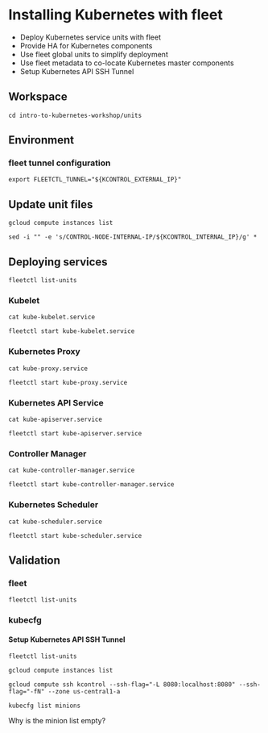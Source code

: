 # Installing Kubernetes with fleet

* Deploy Kubernetes service units with fleet
* Provide HA for Kubernetes components
* Use fleet global units to simplify deployment
* Use fleet metadata to co-locate Kubernetes master components
* Setup Kubernetes API SSH Tunnel

## Workspace

```
cd intro-to-kubernetes-workshop/units
```

## Environment

### fleet tunnel configuration

```
export FLEETCTL_TUNNEL="${KCONTROL_EXTERNAL_IP}"
```

## Update unit files

```
gcloud compute instances list
```

```
sed -i "" -e 's/CONTROL-NODE-INTERNAL-IP/${KCONTROL_INTERNAL_IP}/g' *
```

## Deploying services

```
fleetctl list-units
```

### Kubelet

```
cat kube-kubelet.service
```

```
fleetctl start kube-kubelet.service 
```

### Kubernetes Proxy

```
cat kube-proxy.service
```

```
fleetctl start kube-proxy.service
```

### Kubernetes API Service

```
cat kube-apiserver.service
```

```
fleetctl start kube-apiserver.service
```

### Controller Manager

```
cat kube-controller-manager.service
```

```
fleetctl start kube-controller-manager.service
```

### Kubernetes Scheduler

```
cat kube-scheduler.service
```

```
fleetctl start kube-scheduler.service
```

## Validation

### fleet

```
fleetctl list-units
```

### kubecfg 

#### Setup Kubernetes API SSH Tunnel

```
fleetctl list-units
```

```
gcloud compute instances list
```

```
gcloud compute ssh kcontrol --ssh-flag="-L 8080:localhost:8080" --ssh-flag="-fN" --zone us-central1-a
```

```
kubecfg list minions
```

Why is the minion list empty?
